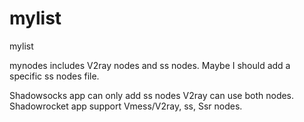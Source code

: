 # mylist
mylist

mynodes includes V2ray nodes and ss nodes. Maybe I should add a specific ss nodes file.

  Shadowsocks app can only add ss nodes
  V2ray can use both nodes. 
  Shadowrocket app support Vmess/V2ray, ss, Ssr nodes.
